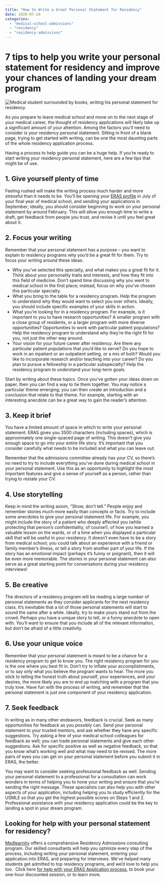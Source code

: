 ```yaml
---
title: "How to Write a Great Personal Statement for Residency"
date: 2020-07-24
categories: 
  - "medical-school-admissions"
  - "residency"
  - "residency-admissions"
---
```


# 7 tips to help you write your personal statement for residency and improve your chances of landing your dream program

![Medical student surrounded by books, writing his personal statement for residency.](https://www.medlearnity.com/wp-content/uploads/2020/07/shutterstock_1750963505-2-300x200.jpg)

As you prepare to leave medical school and move on to the next stage of your medical career, the thought of residency applications will likely take up a significant amount of your attention. Among the factors you’ll need to consider is your residency personal statement. Sitting in front of a blank page, trying to get started with writing, can be one the most daunting parts of the whole residency application process.

Having a process to help guide you can be a huge help. If you’re ready to start writing your residency personal statement, here are a few tips that might be of use.

## 1\. Give yourself plenty of time

Feeling rushed will make the writing process much harder and more stressful than it needs to be. You’ll be opening your [ERAS profile](https://students-residents.aamc.org/register-myeras/register-myeras-residency) in July of your final year of medical school, and sending your applications in September; ideally, you should consider beginning to work on your personal statement by around February. This will allow you enough time to write a draft, get feedback from people you trust, and revise it until you feel great about it.

## 2\. Focus your writing

Remember that your personal statement has a purpose – you want to explain to residency programs why you’d be a great fit for them. Try to focus your writing around these ideas:

- Why you’ve selected this specialty, and what makes you a great fit for it. Think about your personality traits and interests, and how they fit into this field of medicine. Don’t spend time discussing why you went to medical school in the first place; instead, focus on why you’ve chosen this particular specialty.
- What you bring to the table for a residency program. Help the program to understand why they would want to select you over others. Ideally, you should include specific examples of your skills in action.
- What you’re looking for in a residency program. For example, is it important to you to have research opportunities? A smaller program with a close group of residents, or a larger program with more diverse opportunities? Opportunities to work with particular patient populations? Help the residency program to understand why they’re the right fit for you, not just the other way around.
- Your vision for your future career after residency. Are there any particular patient populations that you’d like to serve? Do you hope to work in an inpatient or an outpatient setting, or a mix of both? Would you like to incorporate research and/or teaching into your career? Do you plan to pursue a fellowship in a particular subspecialty? Help the residency program to understand your long-term goals.

Start by writing about these topics. Once you’ve gotten your ideas down on paper, then you can find a way to tie them together. You may notice a particular theme emerging; you can then create an introduction and a conclusion that relate to that theme. For example, starting with an interesting anecdote can be a great way to gain the reader’s attention.

## 3\. Keep it brief

You have a limited amount of space in which to write your personal statement. ERAS gives you 3500 characters (including spaces), which is approximately one single-spaced page of writing. This doesn’t give you enough space to go into your entire life story. It’s important that you consider carefully what needs to be included and what you can leave out.

Remember that the admissions committee already has your CV, so there’s no need to try to include everything you’ve done during medical school in your personal statement. Use this as an opportunity to highlight the most important features and give a sense of yourself as a person, rather than trying to restate your CV.

## 4\. Use storytelling

Keep in mind the writing axiom, “Show, don’t tell.” People enjoy and remember stories much more easily than concepts or facts. Try to include some anecdotes to give your personal statement life. For example, you might include the story of a patient who deeply affected you (while protecting that person’s confidentiality, of course!), of how you learned a valuable lesson on the wards, or of a time when you displayed a particular skill that will be useful in your residency. It doesn’t even have to be a story from medical school; you could talk about an experience with a friend or family member’s illness, or tell a story from another part of your life. If the story has an emotional impact (perhaps it’s funny or poignant), then it will be even more memorable. The stories in your personal statement can also serve as a great starting point for conversations during your residency interviews!

## 5\. Be creative

The directors of a residency program will be reading a large number of personal statements as they consider applicants for the next residency class. It’s inevitable that a lot of those personal statements will start to sound the same after a while. Ideally, try to make yours stand out from the crowd. Perhaps you have a unique story to tell, or a funny anecdote to open with. You’ll want to ensure that you include all of the relevant information, but don’t be afraid of a little creativity.

## 6\. Use your unique voice

Remember that your personal statement is meant to be a chance for a residency program to get to know you. The right residency program for you is the one where you best fit in. Don’t try to inflate your accomplishments, or to say only what you believe the program wants to hear. The more you stick to telling the honest truth about yourself, your experiences, and your desires, the more likely you are to end up matching with a program that you truly love. Have fun with the process of writing, and remember that the personal statement is just one component of your residency application.

## 7\. Seek feedback

In writing as in many other endeavors, feedback is crucial. Seek as many opportunities for feedback as you possibly can. Send your personal statement to your trusted mentors, and ask whether they have any specific suggestions. Try asking a few of your medical school colleagues for feedback as well; you can trade personal statements and give each other suggestions. Ask for specific positive as well as negative feedback, so that you know what’s working well and what may need to be revised. The more pairs of eyes you can get on your personal statement before you submit it in ERAS, the better.

You may want to consider seeking professional feedback as well. Sending your personal statement to a professional for a consultation can work wonders in terms of helping you to hone your writing and ensure that you’re sending the right message. These specialists can also help you with other aspects of your application, including helping you to study efficiently for the USMLE so that you get the highest possible scores on Steps 1 and 2. Professional assistance with your residency application could be the key to landing a spot in your dream program.

## Looking for help with your personal statement for residency?

[Medlearnity](https://www.medlearnity.com/) offers a comprehensive Residency Admissions consulting program. Our skilled consultants will help you optimize every step of the process, including writing your personal statement, entering your application into ERAS, and preparing for interviews. We’ve helped many students get admitted to top residency programs, and we’d love to help you too.  Click here [for help with your ERAS Application process](https://www.medlearnity.com/residency-admissions/), to book your one-hour discounted session, or to learn more.
